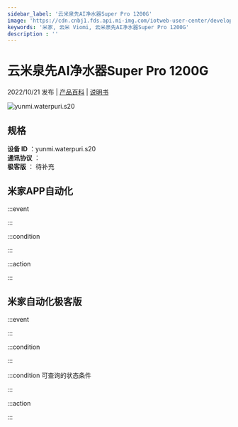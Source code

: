 ```yaml
---
sidebar_label: '云米泉先AI净水器Super Pro 1200G'
image: 'https://cdn.cnbj1.fds.api.mi-img.com/iotweb-user-center/developer_16790478403258EkjssQq.png?GalaxyAccessKeyId=AKVGLQWBOVIRQ3XLEW&Expires=9223372036854775807&Signature=cfUZEWRlqSUqvjj2qJ5syIcWL24='
keywords: '米家, 云米 Viomi, 云米泉先AI净水器Super Pro 1200G'
description : ''
---
```

# 云米泉先AI净水器Super Pro 1200G

2022/10/21 发布 | [产品百科](https://home.mi.com/webapp/content/baike/product/index.html?model=yunmi.waterpuri.s20/) | [说明书](https://home.mi.com/views/introduction.html?model=yunmi.waterpuri.s20&region=cn)

![yunmi.waterpuri.s20](https://cdn.cnbj1.fds.api.mi-img.com/iotweb-user-center/developer_16790478403258EkjssQq.png?GalaxyAccessKeyId=AKVGLQWBOVIRQ3XLEW&Expires=9223372036854775807&Signature=cfUZEWRlqSUqvjj2qJ5syIcWL24=)

## 规格  
> 
**设备 ID** ：yunmi.waterpuri.s20  
**通讯协议** ：  
**极客版**  ： 待补充 


## 米家APP自动化  

:::event  

:::

:::condition  

:::

:::action   

:::

## 米家自动化极客版  

:::event  

:::

:::condition  

:::

:::condition 可查询的状态条件  

:::

:::action  

:::

        
